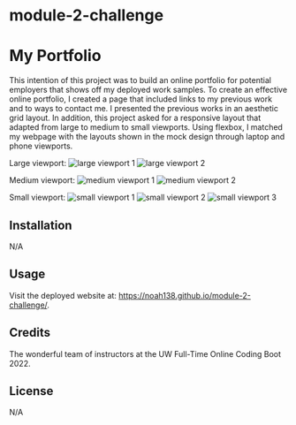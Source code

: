 # module-2-challenge

# My Portfolio

This intention of this project was to build an online portfolio for potential employers that shows off my deployed work samples. To create an effective online portfolio, I created a page that included links to my previous work and to ways to contact me. I presented the previous works in an aesthetic grid layout. In addition, this project asked for a responsive layout that adapted from large to medium to small viewports. Using flexbox, I matched my webpage with the layouts shown in the mock design through laptop and phone viewports.

Large viewport:
![large viewport 1](./images/Screen%20Shot%202022-09-28%20at%201.00.49%20AM.png)
![large viewport 2](./images/Screen%20Shot%202022-09-28%20at%201.01.06%20AM.png)

Medium viewport:
![medium viewport 1](./images/Screen%20Shot%202022-09-28%20at%201.01.34%20AM.png)
![medium viewport 2](./images/Screen%20Shot%202022-09-28%20at%201.01.45%20AM.png)

Small viewport:
![small viewport 1](./images/Screen%20Shot%202022-09-28%20at%201.02.27%20AM.png)
![small viewport 2](./images/Screen%20Shot%202022-09-28%20at%201.02.38%20AM.png)
![small viewport 3](./images/Screen%20Shot%202022-09-28%20at%201.02.48%20AM.png)

## Installation

N/A

## Usage

Visit the deployed website at: https://noah138.github.io/module-2-challenge/.

## Credits

The wonderful team of instructors at the UW Full-Time Online Coding Boot 2022.

## License

N/A
